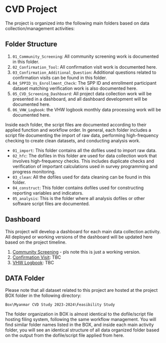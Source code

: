 
<!-- README.md is generated from README.Rmd. Please edit that file -->

# CVD Project

The project is organized into the following main folders based on data
collection/management activities:

## Folder Structure

1.  `01_Community_Screening`: All community screening work is documented
    in this folder.
2.  `02_Confirmation_Tool`: All confirmation visit work is documented
    here.
3.  `03_Confirmation_Additional_Question`: Additional questions related
    to confirmation visits can be found in this folder.
4.  `04_SPPID_Vs_Enrollment_Check`: The SPP ID and enrollment
    participant dataset matching verification work is also documented
    here.
5.  `05_CVD_Screening_Dashboard`: All project data collection work will
    be presented in a dashboard, and all dashboard development will be
    documented here.
6.  `06_VHW_Logbook`: the VHW logbook monthly data processing work will
    be documented here.

Inside each folder, the script files are documented according to their
applied function and workflow order. In general, each folder includes a
script file documenting the import of raw data, performing
high-frequency checking to create clean datasets, and conducting
analysis work.

- `01_import`: This folder contains all the dofiles used to import raw
  data.
- `02_hfc`: The dofiles in this folder are used for data collection work
  that involves high-frequency checks. This includes duplicate checks
  and verification of important calculations used in survey programming
  and progress monitoring.
- `03_clean`: All the dofiles used for data cleaning can be found in
  this folder.
- `04_construct`: This folder contains dofiles used for constructing
  reporting variables and indicators.
- `05_analysis`: This is the folder where all analysis dofiles or other
  software script files are documented.

## Dashboard

This project will develop a dashboard for each main data collection
activity. All deployed or working versions of the dashboard will be
updated here based on the project timeline.

1.  [Community
    Screening](https://nicholustintzaw.shinyapps.io/cvd_screening_monitoring/) -
    pls note this is just a working version.
2.  [Confirmation Visit](): TBC
3.  [VHW Logbook](): TBC

## DATA Folder

Please note that all dataset related to this project are hosted at the
project BOX folder in the following directory:

`Box\Myanmar CVD Study 2023-2024\Feasibility Study`

The folder organization in BOX is almost identical to the dofile/script
file hosting filing system, following the same workflow management. You
will find similar folder names listed in the BOX, and inside each main
activity folder, you will see an identical structure of all data
organized folder based on the output from the dofile/script file applied
from here.
